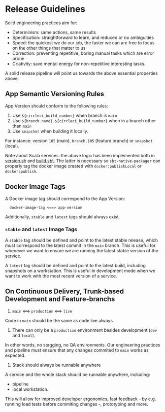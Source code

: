 # Release Guidelines

Solid engineering practices aim for:
 * Determinism: same actions, same results
 * Specification: straightforward to learn, and reduced or no ambiguities
 * Speed: the quickest we do our job, the faster we can are free to focus on the other things that matter to us
 * Correction: preventing repetitive, boring manual tasks which are error prone
 * Criativity: save mental energy for non-repetitive interesting tasks.

A solid release pipeline will point us towards the above essential properties above.

## App Semantic Versioning Rules

App Version should conform to the following rules:
1) Use `${circleci_build_number}` when branch is `main`
1) Use `${branch.name}.${circleci_build_number}` when in a branch other than `main`
1) Use `snapshot` when building it locally.

For instance: version `105` (main), `branch.105` (feature branch) or `snapshot` (local).

Note about Scala services: the above logic has been implemented both in [version.sh](/tools/pipeline/version.sh) and [build.sbt](/build.sbt). The latter is necessary so `sbt-native-packager` can properly tag the docker image created with `docker:publishLocal` or `docker:publish`.

## Docker Image Tags

A Docker image tag should correspond to the App Version:

```
  docker-image-tag <==> app-version
```

Additionally, `stable` and `latest` tags should always exist.

### `stable` and `latest` Image Tags

A `stable` tag should be defined and point to the latest stable release, which must correspond to the latest commit in the `main` branch.
This is useful for whenever we want to ensure we are running the latest stable version of the service.

A `latest` tag should be defined and point to the latest build, including snapshots on a workstation.
This is useful in development mode when we want to work with the most recent version of a service.

## On Continuous Delivery, Trunk-based Development and Feature-branchs

1) `main` <==> `production` <==> `live`

Code in `main` should be the same as code live always.

1) There can only be a `production` environment besides development (`dev` and `local`).

In other words, no stagging, no QA environments. Our engineering practices and pipeline must ensure that any changes commited to `main` works as expected.

1) Stack should always be runnable anywhere

A service and the whole stack should be runnable anywhere, including:
 - pipeline
 - local workstation.

This will allow for improved developer ergonomics, fast feedback - by e.g. running load tests before commiting changes -, prototyping and more.
